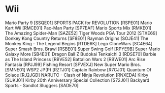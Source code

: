 # Wii
Mario Party 9 [SSQE01]
SPORTS PACK for REVOLUTION [RSPE01]
Mario Kart Wii [RMCE01]
Pac-Man Party [SP7EAF]
Mario Sports Mix [RMKE01]
The Amazing Spider-Man [SAZE52]
Tiger Woods PGA Tour 2012 [STXE69]
Donkey Kong Country Returns [SF8E01]
Rayman Origins [SOJE41]
The Monkey King - The Legend Begins [RTDE6K]
Lego CloneWars [SC4E64]
Super Smash Bros. Brawl [RSBE01]
Super Swing Golf [RPYE9B]
Super Mario Galaxy More [SB4E01]
Dragon Ball Z Budokai Tenkaichi 3 [RDSE70]
Barbie as The Island Princess [RBVE52]
Battalion Wars 2 [RBWE01]
Arc Rise Fantasia [RPJJ99]
Fishing Resort [SFVEXJ]
New Super Mario Bros. [SMNE01]
WSP2 JP(P) [RZTJ01]
Captain Rainbow [R7CJ01]
Quantum Of Solace [RJ2JGD]
NARUTO - Clash of Ninja Revolution [RNXEDA]
Kirby [SUKJ01]
Kirby 20th Anniversary Special Collection [S72J01]
Backyard Sports - Sandlot Sluggers [SADE70]
